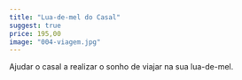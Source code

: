 ```yaml
---
title: "Lua-de-mel do Casal"
suggest: true
price: 195,00
image: "004-viagem.jpg"
---
```

Ajudar o casal a realizar o sonho de viajar na sua lua-de-mel.